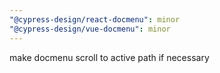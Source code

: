 ```yaml
---
"@cypress-design/react-docmenu": minor
"@cypress-design/vue-docmenu": minor
---
```


make docmenu scroll to active path if necessary
